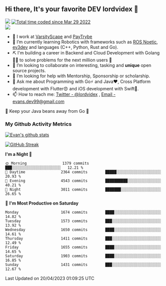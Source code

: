## Hi there, It's your favorite DEV lordvidex 👋
<img src="https://komarev.com/ghpvc/?username=lordvidex&label=Views&color=blue&style=plastic" /> <a href="https://wakatime.com/@0e56db35-d16b-410a-acc0-4085055304bf"><img src="https://wakatime.com/badge/user/0e56db35-d16b-410a-acc0-4085055304bf.svg" alt="Total time coded since Mar 29 2022" /></a>  
![](https://github-profile-trophy.vercel.app/?username=lordvidex)
- 🔭 I work at [VarsityScape](https://varsityscape.com) and [PayTrybe](https://www.paytrybe.com)
- 🌱 I’m currently learning Robotics with frameworks such as [ROS Noetic](ros.org), [ev3dev](www.ev3dev.org) and languages (C++, Python, Rust and Go).
- ⛏️ I'm building a career in Backend and Cloud Development with Golang 🧙🏼 to solve problems for the next million users 🤌
- 👯 I’m looking to collaborate on interesting, tasking and **unique** open source projects.
- 🤔 I’m looking for help with Mentorship, Sponsorship or scholarship.
- 💬 Ask me about Programming with Go⚡️ and Java❤️, Cross Platform development with Flutter😍 and iOS development with Swift🚀.
- 📫 How to reach me: [Twitter - @lordvidex](https://twitter.com/lordvidex) , [Email - evans.dev99@gmail.com](mailto:evans.dev99@gmail.com?body=Hello%20Evans,)
  
    
🎤 Keep your Java beans away from Go 🌚
  
  
### My Github Activity Metrics
<div>
<!-- <a href="https://github.com/lordvidex">
  <img src="https://github-readme-stats.vercel.app/api/top-langs/?username=lordvidex&theme=light" />
</a>    -->
<!-- [![Top Langs](https://github-readme-stats.vercel.app/api/top-langs/?username=lordvidex)](https://github.com/lordvidex/)  -->
<a href="https://github.com/lordvidex">
 <img src="https://github-readme-stats.vercel.app/api?username=lordvidex&show_icons=true&theme=light&line_height=27" alt="Evan's github stats"/>
</a>
</div>

[![GitHub Streak](https://github-readme-streak-stats.herokuapp.com?user=lordvidex&theme=github-dark&hide_border=true)](https://git.io/streak-stats)

<!--
  <a href="https://github.com/iampawan/FlutterExampleApps">
    <img align="center" src="https://github-readme-stats.vercel.app/api/pin/?username=iampawan&repo=FlutterExampleApps&theme=light" />

  </a>
  <a href="https://github.com/iampawan/VelocityX">
   <img align="center" src="https://github-readme-stats.vercel.app/api/pin/?username=iampawan&repo=VelocityX&theme=light" />
  </a>
-->
<!--START_SECTION:waka-->
**I'm a Night 🦉** 

```text
🌞 Morning                1379 commits        ███░░░░░░░░░░░░░░░░░░░░░░   12.21 % 
🌆 Daytime                2364 commits        █████░░░░░░░░░░░░░░░░░░░░   20.93 % 
🌃 Evening                4543 commits        ██████████░░░░░░░░░░░░░░░   40.21 % 
🌙 Night                  3011 commits        ███████░░░░░░░░░░░░░░░░░░   26.65 % 
```
📅 **I'm Most Productive on Saturday** 

```text
Monday                   1674 commits        ████░░░░░░░░░░░░░░░░░░░░░   14.82 % 
Tuesday                  1573 commits        ███░░░░░░░░░░░░░░░░░░░░░░   13.92 % 
Wednesday                1650 commits        ████░░░░░░░░░░░░░░░░░░░░░   14.61 % 
Thursday                 1411 commits        ███░░░░░░░░░░░░░░░░░░░░░░   12.49 % 
Friday                   1655 commits        ████░░░░░░░░░░░░░░░░░░░░░   14.65 % 
Saturday                 1903 commits        ████░░░░░░░░░░░░░░░░░░░░░   16.85 % 
Sunday                   1431 commits        ███░░░░░░░░░░░░░░░░░░░░░░   12.67 % 
```



 Last Updated on 20/04/2023 01:09:25 UTC
<!--END_SECTION:waka-->
